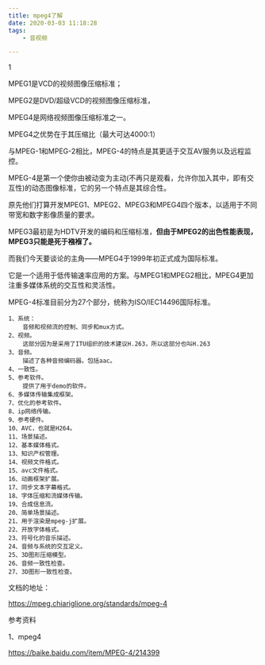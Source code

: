 ```yaml
---
title: mpeg4了解
date: 2020-03-03 11:18:28
tags:
	- 音视频

---
```


1

MPEG1是VCD的视频图像压缩标准；

MPEG2是DVD/超级VCD的视频图像压缩标准，

MPEG4是网络视频图像压缩标准之一。

MPEG4之优势在于其压缩比（最大可达4000:1）

与MPEG-1和MPEG-2相比，MPEG-4的特点是其更适于交互AV服务以及远程监控。



MPEG-4是第一个使你由被动变为主动(不再只是观看，允许你加入其中，即有交互性)的动态图像标准，它的另一个特点是其综合性。

原先他们打算开发MPEG1、MPEG2、MPEG3和MPEG4四个版本，以适用于不同带宽和数字影像质量的要求。

MPEG3最初是为HDTV开发的编码和压缩标准，**但由于MPEG2的出色性能表现， MPEG3只能是死于襁褓了。**

而我们今天要谈论的主角——MPEG4于1999年初正式成为国际标准。

它是一个适用于低传输速率应用的方案。与MPEG1和MPEG2相比，MPEG4更加注重多媒体系统的交互性和灵活性。

MPEG-4标准目前分为27个部分，统称为ISO/IEC14496国际标准。

```
1、系统：
	音频和视频流的控制、同步和mux方式。
2、视频。
	这部分因为是采用了ITU组织的技术建议H.263，所以这部分也叫H.263
3、音频。
	描述了各种音频编码器。包括aac。
4、一致性。
5、参考软件。
	提供了用于demo的软件。
6、多媒体传输集成框架。
7、优化的参考软件。
8、ip网络传输。
9、参考硬件。
10、AVC，也就是H264。
11、场景描述。
12、基本媒体格式。
13、知识产权管理。
14、视频文件格式。
15、avc文件格式。
16、动画框架扩展。
17、同步文本字幕格式。
18、字体压缩和流媒体传输。
19、合成信息流。
20、简单场景描述。
21、用于渲染是mpeg-j扩展。
22、开放字体格式。
23、符号化的音乐描述。
24、音频与系统的交互定义。
25、3D图形压缩模型。
26、音频一致性检查。
27、3D图形一致性检查。
```

文档的地址：

https://mpeg.chiariglione.org/standards/mpeg-4

参考资料

1、mpeg4

https://baike.baidu.com/item/MPEG-4/214399